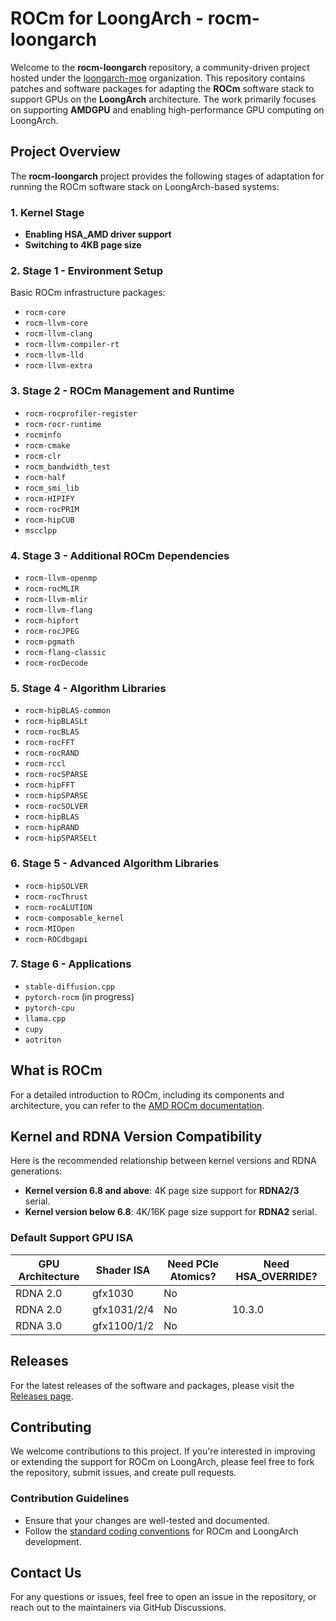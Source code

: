 # ROCm for LoongArch - rocm-loongarch

Welcome to the **rocm-loongarch** repository, a community-driven project hosted under the [loongarch-moe](https://github.com/loongarch-moe) organization. This repository contains patches and software packages for adapting the **ROCm** software stack to support GPUs on the **LoongArch** architecture. The work primarily focuses on supporting **AMDGPU** and enabling high-performance GPU computing on LoongArch.

## Project Overview

The **rocm-loongarch** project provides the following stages of adaptation for running the ROCm software stack on LoongArch-based systems:

### 1. **Kernel Stage**
   - **Enabling HSA_AMD driver support**
   - **Switching to 4KB page size**

### 2. **Stage 1 - Environment Setup**
   Basic ROCm infrastructure packages:
   - `rocm-core`
   - `rocm-llvm-core`
   - `rocm-llvm-clang`
   - `rocm-llvm-compiler-rt`
   - `rocm-llvm-lld`
   - `rocm-llvm-extra`

### 3. **Stage 2 - ROCm Management and Runtime**
   - `rocm-rocprofiler-register`
   - `rocm-rocr-runtime`
   - `rocminfo`
   - `rocm-cmake`
   - `rocm-clr`
   - `rocm_bandwidth_test`
   - `rocm-half`
   - `rocm_smi_lib`
   - `rocm-HIPIFY`
   - `rocm-rocPRIM`
   - `rocm-hipCUB`
   - `mscclpp`

### 4. **Stage 3 - Additional ROCm Dependencies**
   - `rocm-llvm-openmp`
   - `rocm-rocMLIR`
   - `rocm-llvm-mlir`
   - `rocm-llvm-flang`
   - `rocm-hipfort`
   - `rocm-rocJPEG`
   - `rocm-pgmath`
   - `rocm-flang-classic`
   - `rocm-rocDecode`

### 5. **Stage 4 - Algorithm Libraries**
   - `rocm-hipBLAS-common`
   - `rocm-hipBLASLt`
   - `rocm-rocBLAS`
   - `rocm-rocFFT`
   - `rocm-rocRAND`
   - `rocm-rccl`
   - `rocm-rocSPARSE`
   - `rocm-hipFFT`
   - `rocm-hipSPARSE`
   - `rocm-rocSOLVER`
   - `rocm-hipBLAS`
   - `rocm-hipRAND`
   - `rocm-hipSPARSELt`

### 6. **Stage 5 - Advanced Algorithm Libraries**
   - `rocm-hipSOLVER`
   - `rocm-rocThrust`
   - `rocm-rocALUTION`
   - `rocm-composable_kernel`
   - `rocm-MIOpen`
   - `rocm-ROCdbgapi`

### 7. **Stage 6 - Applications**
   - `stable-diffusion.cpp`
   - `pytorch-rocm` (in progress)
   - `pytorch-cpu`
   - `llama.cpp`
   - `cupy`
   - `aotriton`

## What is ROCm

For a detailed introduction to ROCm, including its components and architecture, you can refer to the [AMD ROCm documentation](https://rocm.docs.amd.com/en/latest/what-is-rocm.html).

## Kernel and RDNA Version Compatibility

Here is the recommended relationship between kernel versions and RDNA generations:

- **Kernel version 6.8 and above**: 4K page size support for **RDNA2/3** serial.
- **Kernel version below 6.8**: 4K/16K page size support for **RDNA2** serial.

### Default Support GPU ISA

| GPU Architecture | Shader ISA | Need PCIe Atomics? | Need HSA_OVERRIDE? |
| -- | -- | -- | -- |
| RDNA 2.0 | gfx1030 | No |  |
| RDNA 2.0 | gfx1031/2/4 | No | 10.3.0 |
| RDNA 3.0 | gfx1100/1/2 | No | |

## Releases

For the latest releases of the software and packages, please visit the [Releases page](https://github.com/loongarch-moe/rocm-loongarch/releases).

## Contributing

We welcome contributions to this project. If you're interested in improving or extending the support for ROCm on LoongArch, please feel free to fork the repository, submit issues, and create pull requests.

### Contribution Guidelines
- Ensure that your changes are well-tested and documented.
- Follow the [standard coding conventions](CONTRIBUTING.md) for ROCm and LoongArch development.

## Contact Us

For any questions or issues, feel free to open an issue in the repository, or reach out to the maintainers via GitHub Discussions.

